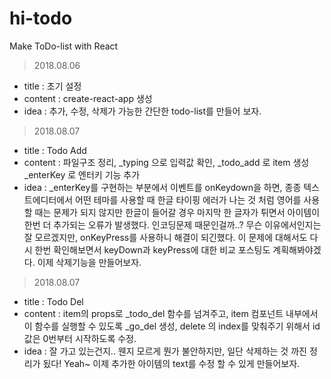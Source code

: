 # hi-todo
Make ToDo-list with React

> 2018.08.06
  - title : 초기 설정
  - content : create-react-app 생성
  - idea : 추가, 수정, 삭제가 가능한 간단한 todo-list를 만들어 보자.

> 2018.08.07
  - title : Todo Add
  - content : 파일구조 정리, _typing 으로 입력값 확인, 
              _todo_add 로 item 생성
              _enterKey 로 엔터키 기능 추가
  - idea : _enterKey를 구현하는 부분에서 이벤트를 onKeydown을 하면, 종종 텍스트에디터에서 어떤 테마를 사용할 때 한글 타이핑 에러가 나는 것 처럼 영어를 사용할 때는 문제가 되지 않지만 한글이 들어갈 경우 마지막 한 글자가 튀면서 아이템이 한번 더 추가되는 오류가 발생했다. 인코딩문제 때문인걸까..? 무슨 이유에서인지는 잘 모르겠지만, onKeyPress를 사용하니 해결이 되긴했다. 이 문제에 대해서도 다시 한번 확인해보면서 keyDown과 keyPress에 대한 비교 포스팅도 계획해봐야겠다. 이제 삭제기능을 만들어보자.

> 2018.08.07
  - title : Todo Del
  - content : item의 props로 _todo_del 함수를 넘겨주고, 
              item 컴포넌트 내부에서이 함수를 실행할 수 있도록 _go_del 생성,
              delete 의 index를 맞춰주기 위해서 id값은 0번부터 시작하도록 수정.
  - idea : 잘 가고 있는건지.. 웬지 모르게 뭔가 불안하지만, 일단 삭제하는 것 까진 정리가 됬다! Yeah~
           이제 추가한 아이템의 text를 수정 할 수 있게 만들어보자.
